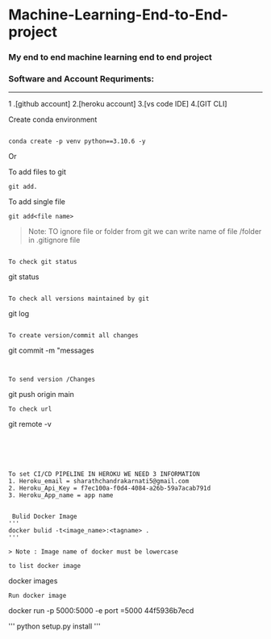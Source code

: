 # Machine-Learning-End-to-End-project
### My end to end machine learning end to end project

 ### Software and Account Requriments:
--------------
 1 .[github account]
 2.[heroku account]
 3.[vs code IDE]
 4.[GIT CLI]



Create conda environment 
```

conda create -p venv python==3.10.6 -y
```
Or 

To add files to git 
```
git add.
```

To add single file 
```
git add<file name>
```


> Note: TO ignore file or folder from git we can write name of file /folder in .gitignore file
``` 

To check git status 
```

git status 
```

To check all versions maintained by git 
```
git log
```

To create version/commit all changes 
```
git commit -m "messages
```


To send version /Changes 
```
git push origin main
```
To check url
```
git remote -v
```





To set CI/CD PIPELINE IN HEROKU WE NEED 3 INFORMATION 
1. Heroku_email = sharathchandrakarnati5@gmail.com
2. Heroku_Api_Key = f7ec100a-f0d4-4084-a26b-59a7acab791d
3. Heroku_App_name = app name


 Bulid Docker Image 
'''
docker bulid -t<image_name>:<tagname> .
'''

> Note : Image name of docker must be lowercase 

to list docker image
```
docker images 
```
Run docker image 
```
docker run -p 5000:5000 -e port =5000 44f5936b7ecd


'''
python setup.py install 
'''